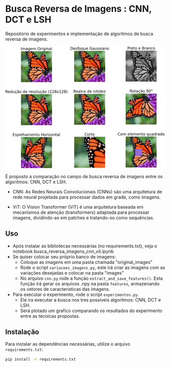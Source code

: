# Busca Reversa de Imagens : CNN, DCT e LSH

Repositório de experimentos e implementação de algoritmos de busca reversa de imagens.

![alt text](borboleta_transformacoes.png)

É proposto a comparação no campo de busca reversa de imagens entre os algoritmos: CNN, DCT e LSH.

- CNN: As Redes Neurais Convolucionais (CNNs) são uma arquitetura de rede neural projetada para processar dados em grade, como imagens.

- ViT: O Vision Transformer (ViT) é uma arquitetura baseada em mecanismos de atenção (transformers) adaptada para processar imagens, dividindo-as em patches e tratando-os como sequências.

## Uso
- Após instalar as bibliotecas necessárias (no requirements.txt), veja o notebook busca_reversa_imagens_cnn_vit.ipynb
- Se quiser colocar seu próprio banco de imagens:
    - Coloque as imagens em uma pasta chamada "original_images"
    - Rode o script `variacoes_imagens.py`, este irá criar as imagens com as variações desejadas e colocar na pasta "images"
    - No arquivo `cnn.py` rode a função `extract_and_save_features()`. Esta função irá gerar os arquivos .npy na pasta `features`, armazenando os vetores de características das imagens.
- Para executar o experimento, rode o script `experimentos.py`.
    - Ele ira executar a busca nos tres possiveis algoritmos: CNN, DCT e LSH.
    - Será plotado um grafico comparando os resultados do experimento entre as técnicas propostas.

## Instalação

Para instalar as dependências necessárias, utilize o arquivo `requirements.txt`:

```bash
pip install -r requirements.txt
```
